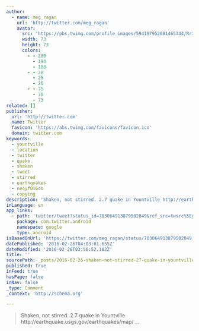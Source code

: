 ```yaml
---
author:
  - name: meg_ragan
    url: 'http://twitter.com/meg_ragan'
    avatar:
      src: 'https://pbs.twimg.com/profile_images/594197952081465344/Rr3K37Xh_bigger.jpg'
      width: 73
      height: 73
      colors:
        - - 200
          - 194
          - 188
        - - 28
          - 25
          - 26
        - - 75
          - 70
          - 73
related: []
publisher:
  url: 'http://twitter.com'
  name: Twitter
  favicon: 'https://abs.twimg.com/favicons/favicon.ico'
  domain: twitter.com
keywords:
  - yountville
  - location
  - twitter
  - quake
  - shaken
  - tweet
  - stirred
  - earthquakes
  - neoyf016ob
  - copying
description: 'Shaken, not stirred. 2.7 quake in Yountville http://earthquake.usgs.gov/earthquakes/map/ ...'
inLanguage: en
app_links:
  - path: 'twitter/tweet?status_id=703064913879502849&ref_src=twsrc%5Egoogle%7Ctwcamp%5Eandroidseo%7Ctwgr%5Estatus%7Ctwterm%5E703064913879502849'
    package: com.twitter.android
    namespace: google
    type: android
isBasedOnUrl: 'https://twitter.com/meg_ragan/status/703064913879502849'
datePublished: '2016-02-26T04:03:01.655Z'
dateModified: '2016-02-26T03:56:52.102Z'
title: ''
sourcePath: _posts/2016-02-26-shaken-not-stirred-27-quake-in-yountville-httpearthqua.md
published: true
inFeed: true
hasPage: false
inNav: false
_type: Comment
_context: 'http://schema.org'

---
```

> Shaken&comma; not stirred&period; 2&period;7 quake in Yountville http&colon;&sol;&sol;earthquake&period;usgs&period;gov&sol;earthquakes&sol;map&sol; &period;&period;&period;